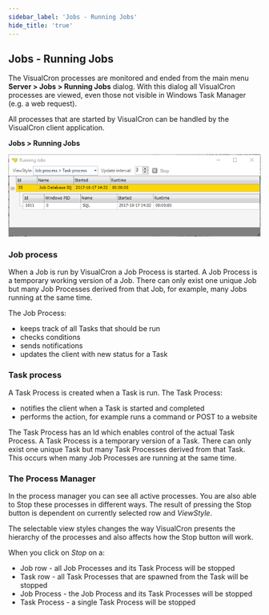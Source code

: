 ```yaml
---
sidebar_label: 'Jobs - Running Jobs'
hide_title: 'true'
---
```


## Jobs - Running Jobs

The VisualCron processes are monitored and ended from the main menu **Server > Jobs > Running Jobs** dialog. With this dialog all VisualCron processes are viewed, even those not visible in Windows Task Manager (e.g. a web request).
 
All processes that are started by VisualCron can be handled by the VisualCron client application.
 
**Jobs > Running Jobs**

![](../../../static/img/jobsrunningjobs.png)

### Job process

When a Job is run by VisualCron a Job Process is started. A Job Process is a temporary working version of a Job. There can only exist one unique Job but many Job Processes derived from that Job, for example, many Jobs running at the same time.
 
The Job Process:
* keeps track of all Tasks that should be run
* checks conditions
* sends notifications
* updates the client with new status for a Task
 
### Task process

A Task Process is created when a Task is run. The Task Process:
* notifies the client when a Task is started and completed
* performs the action, for example runs a command or POST to a website
 
The Task Process has an Id which enables control of the actual Task Process. A Task Process is a temporary version of a Task. There can only exist one unique Task but many Task Processes derived from that Task. This occurs when many Job Processes are running at the same time.
 
### The Process Manager

In the process manager you can see all active processes. You are also able to Stop these processes in different ways. The result of pressing the Stop button is dependent on currently selected row and _ViewStyle_.
 
The selectable view styles changes the way VisualCron presents the hierarchy of the processes and also affects how the Stop button will work.
 
When you click on _Stop_ on a:
* Job row - all Job Processes and its Task Process will be stopped
* Task row - all Task Processes that are spawned from the Task will be stopped
* Job Process - the Job Process and its Task Processes will be stopped
* Task Process - a single Task Process will be stopped

